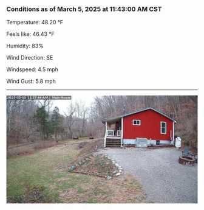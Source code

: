 ### Conditions as of March 5, 2025 at 11:43:00 AM CST 

Temperature: 48.20 &deg;F

Feels like: 46.43 &deg;F

Humidity: 83%

Wind Direction: SE

Windspeed: 4.5 mph

Wind Gust: 5.8 mph

---

<img src="./images/latest.jpeg"/>

